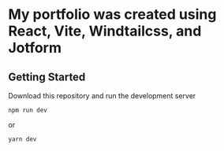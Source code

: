 # My portfolio was created using React, Vite, Windtailcss, and Jotform

## Getting Started
Download this repository and run the development server
```
npm run dev
```
or
```
yarn dev
```
